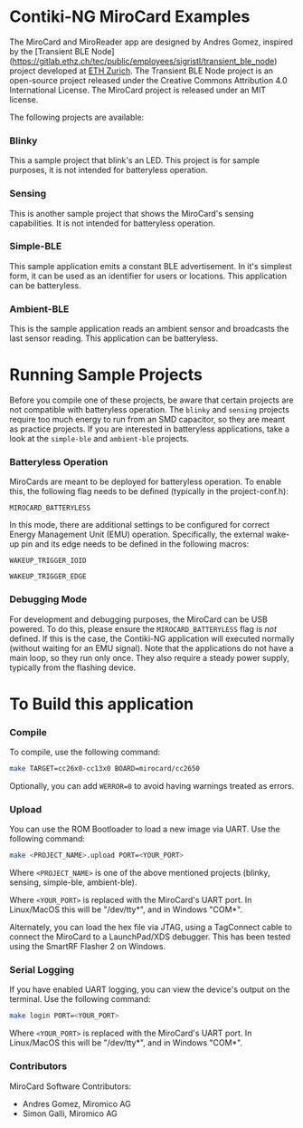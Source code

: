 # Contiki-NG MiroCard Examples

The MiroCard and MiroReader app are designed by Andres Gomez, inspired by the [Transient BLE Node] (https://gitlab.ethz.ch/tec/public/employees/sigristl/transient_ble_node) project developed at [ETH Zurich](https://ethz.ch/en.html). The Transient BLE Node project is an open-source project released under the Creative Commons Attribution 4.0 International License. The MiroCard project is released under an MIT license. 

The following projects are available:

### Blinky

This a sample project that blink's an LED. This project is for sample purposes, it is not intended for batteryless operation.

### Sensing

This is another sample project that shows the MiroCard's sensing capabilities. It is not intended for batteryless operation.

### Simple-BLE

This sample application emits a constant BLE advertisement. In it's simplest form, it can be used as an identifier for users or locations. This application can be batteryless.

### Ambient-BLE

This is the sample application reads an ambient sensor and broadcasts the last sensor reading. This application can be batteryless.

# Running Sample Projects

Before you compile one of these projects, be aware that certain projects are not compatible with batteryless operation. The `blinky` and `sensing` projects require too much energy to run from an SMD capacitor, so they are meant as practice projects. If you are interested in batteryless applications, take a look at the `simple-ble` and `ambient-ble` projects.

### Batteryless Operation

MiroCards are meant to be deployed for batteryless operation. To enable this, the following flag needs to be defined (typically in the project-conf.h): 

`MIROCARD_BATTERYLESS`

In this mode, there are additional settings to be configured for correct Energy Management Unit (EMU) operation. Specifically, the external wake-up pin and its edge needs to be defined in the following macros:

`WAKEUP_TRIGGER_IOID`

`WAKEUP_TRIGGER_EDGE`

### Debugging Mode

For development and debugging purposes, the MiroCard can be USB powered. To do this, please ensure the `MIROCARD_BATTERYLESS` flag is *not* defined. If this is the case, the Contiki-NG application will executed normally (without waiting for an EMU signal). Note that the applications do not have a main loop, so they run only once. They also require a steady power supply, typically from the flashing device.
# To Build this application

### Compile

To compile, use the following command:

```bash
make TARGET=cc26x0-cc13x0 BOARD=mirocard/cc2650
```

Optionally, you can add `WERROR=0` to avoid having warnings treated as errors.

### Upload

You can use the ROM Bootloader to load a new image via UART. Use the following command:

```bash
make <PROJECT_NAME>.upload PORT=<YOUR_PORT>
```
Where `<PROJECT_NAME>` is one of the above mentioned projects (blinky, sensing, simple-ble, ambient-ble).

Where `<YOUR_PORT>` is replaced with the MiroCard's UART port. In Linux/MacOS this will be "/dev/tty*", and in Windows "COM*".

Alternately, you can load the hex file via JTAG, using a TagConnect cable to connect the MiroCard to a LaunchPad/XDS debugger. This has been tested using the SmartRF Flasher 2 on Windows.

### Serial Logging

If you have enabled UART logging, you can view the device's output on the terminal. Use the following command:

```bash
make login PORT=<YOUR_PORT>
```

Where `<YOUR_PORT>` is replaced with the MiroCard's UART port. In Linux/MacOS this will be "/dev/tty*", and in Windows "COM*".
### Contributors

MiroCard Software Contributors:

* Andres Gomez, Miromico AG
* Simon Galli, Miromico AG
